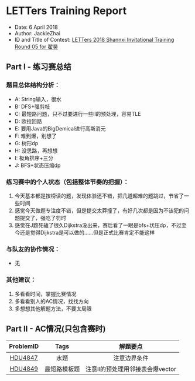# LETTers Training Report

- Date: 6 April 2018
- Author: JackieZhai
- ID and Title of Contest: [LETTers 2018 Shannxi Invitational Training Round 05 for 翟昊](https://vjudge.net/contest/220603)

## Part I - 练习赛总结

### 题目总体结构分析：

- A: String输入，很水
- B: DFS+强剪枝
- C: 最短路问题，只不过要进行一些ll的预处理，容易TLE
- D: 欧拉回路
- E: 要用Java的BigDemical进行高斯消元
- F: 难到爆，别想了
- G: 树形dp
- H: 没思路，再想想
- I: 极角排序+三分
- J: BFS+状态压缩dp

### 练习赛中的个人状态（包括整体节奏的把握）：

1. 今天基本都是按榜读的题，发现体验还不错，把几道超难的题跳过，节省了一些时间
2. 感觉今天做题专注度不错，但是提交太莽撞了，有好几次都是因为不该犯的问题提交了，强吃了罚时
3. 感觉在J题死磕了很久Dijkstra没出来，赛后看了一眼是bfs+状压dp，不过至今还是觉得Dijkstra是可以做的……但是正式比赛肯定不能这样

### 与队友的协作情况：

- 无

### 其他建议：

1. 多看看时间，掌握比赛情况
2. 多看看别人的AC情况，找找方向
3. 多想想其他解题方法，不要太局限

## Part II - AC情况(只包含赛时)

| ProblemID | Tags | 解题要点 | 
| :-: | :-: | :-: | 
| [HDU4847](http://acm.hdu.edu.cn/showproblem.php?pid=4847) | 水题 | 注意边界条件 | 
| [HDU4849](http://acm.hdu.edu.cn/showproblem.php?pid=4849) | 最短路模板题 | 注意ll的预处理用邻接表会爆vector | 